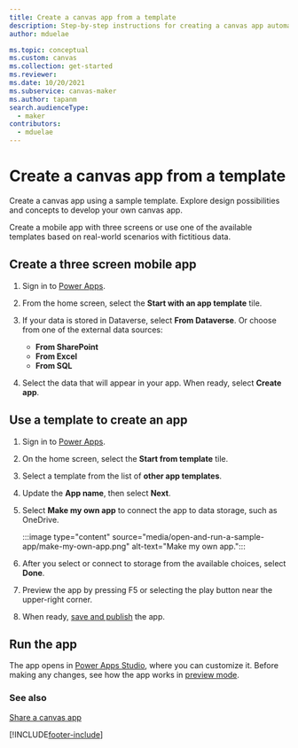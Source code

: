 ```yaml
---
title: Create a canvas app from a template
description: Step-by-step instructions for creating a canvas app automatically based on a Power Apps template.
author: mduelae

ms.topic: conceptual
ms.custom: canvas
ms.collection: get-started
ms.reviewer: 
ms.date: 10/20/2021
ms.subservice: canvas-maker
ms.author: tapanm
search.audienceType: 
  - maker
contributors:
  - mduelae
---
```


# Create a canvas app from a template

Create a canvas app using a sample template. Explore design possibilities and concepts to develop your own canvas app.

Create a mobile app with three screens or use one of the available templates based on real-world scenarios with fictitious data.

## Create a three screen mobile app

1. Sign in to [Power Apps](https://make.powerapps.com?utm_source=padocs&utm_medium=linkinadoc&utm_campaign=referralsfromdoc).
1. From the home screen, select the **Start with an app template** tile.
1. If your data is stored in Dataverse, select **From Dataverse**. Or choose from one of the external data sources:
      - **From SharePoint**
      - **From Excel**
      - **From SQL**

1. Select the data that will appear in your app. When ready, select **Create app**.

## Use a template to create an app

1. Sign in to [Power Apps](https://make.powerapps.com?utm_source=padocs&utm_medium=linkinadoc&utm_campaign=referralsfromdoc).

1. On the home screen, select the **Start from template** tile.

1. Select a template from the list of **other app templates**.

1. Update the **App name**, then select **Next**.

1. Select **Make my own app** to connect the app to data storage, such as OneDrive.

    :::image type="content" source="media/open-and-run-a-sample-app/make-my-own-app.png" alt-text="Make my own app.":::

1. After you select or connect to storage from the available choices, select **Done**.

1. Preview the app by pressing F5 or selecting the play button near the upper-right corner.

1. When ready, [save and publish](save-publish-app.md) the app.

## Run the app

The app opens in [Power Apps Studio](power-apps-studio.md), where you can customize it. Before making any changes, see how the app works in [preview mode](preview-app.md).

### See also

[Share a canvas app](share-app.md)

[!INCLUDE[footer-include](../../includes/footer-banner.md)]
